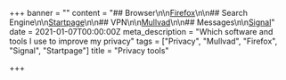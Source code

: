 +++
banner = ""
content = "## Browser\n\n[Firefox](https://www.mozilla.org/en-US/firefox/new/)\n\n## Search Engine\n\n[Startpage](https://www.startpage.com/)\n\n## VPN\n\n[Mullvad](https://mullvad.net/en/)\n\n## Messages\n\n[Signal](https://signal.org/en/)"
date = 2021-01-07T00:00:00Z
meta_description = "Which software and tools I use to improve my privacy"
tags = ["Privacy", "Mullvad", "Firefox", "Signal", "Startpage"]
title = "Privacy tools"

+++
